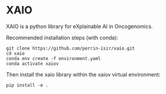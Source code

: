 # XAIO 
XAIO is a python library for eXplainable AI in Oncogenomics.

Recommended installation steps (with conda): 
```
git clone https://github.com/perrin-isir/xaio.git
cd xaio
conda env create -f environment.yaml
conda activate xaiov
```
Then install the xaio library within the xaiov virtual environment: 
```
pip install -e .
```

